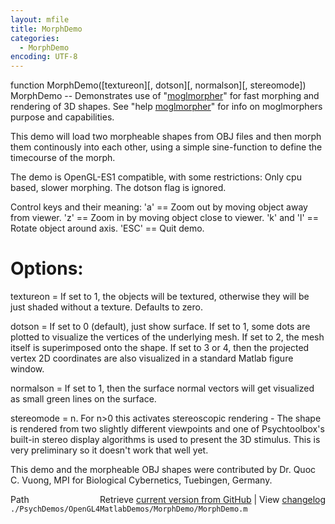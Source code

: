 ```yaml
---
layout: mfile
title: MorphDemo
categories:
  - MorphDemo
encoding: UTF-8
---
```


function MorphDemo([textureon][, dotson][, normalson][, stereomode])
MorphDemo -- Demonstrates use of "[moglmorpher](/docs/moglmorpher)" for fast morphing
and rendering of 3D shapes. See "help [moglmorpher](/docs/moglmorpher)" for info on
moglmorphers purpose and capabilities.

This demo will load two morpheable shapes from OBJ files and then
morph them continously into each other, using a simple sine-function
to define the timecourse of the morph.

The demo is OpenGL-ES1 compatible, with some restrictions: Only cpu based,
slower morphing. The dotson flag is ignored.

Control keys and their meaning:
'a' == Zoom out by moving object away from viewer.
'z' == Zoom in by moving object close to viewer.
'k' and 'l' == Rotate object around axis.
'ESC' == Quit demo.

# Options:

textureon = If set to 1, the objects will be textured, otherwise they will be
just shaded without a texture. Defaults to zero.

dotson = If set to 0 (default), just show surface. If set to 1, some dots are
plotted to visualize the vertices of the underlying mesh. If set to 2, the
mesh itself is superimposed onto the shape. If set to 3 or 4, then the projected
vertex 2D coordinates are also visualized in a standard Matlab figure window.

normalson = If set to 1, then the surface normal vectors will get visualized as
small green lines on the surface.

stereomode = n. For n>0 this activates stereoscopic rendering - The shape is
rendered from two slightly different viewpoints and one of Psychtoolbox's
built-in stereo display algorithms is used to present the 3D stimulus. This
is very preliminary so it doesn't work that well yet.


This demo and the morpheable OBJ shapes were contributed by
Dr. Quoc C. Vuong, MPI for Biological Cybernetics, Tuebingen, Germany.


<div class="code_header" style="text-align:right;">
  <span style="float:left;">Path&nbsp;&nbsp;</span> <span class="counter">Retrieve <a href=
  "https://raw.github.com/Psychtoolbox-3/Psychtoolbox-3/beta/./PsychDemos/OpenGL4MatlabDemos/MorphDemo/MorphDemo.m">current version from GitHub</a> | View <a href=
  "https://github.com/Psychtoolbox-3/Psychtoolbox-3/commits/beta/./PsychDemos/OpenGL4MatlabDemos/MorphDemo/MorphDemo.m">changelog</a></span>
</div>
<div class="code">
  <code>./PsychDemos/OpenGL4MatlabDemos/MorphDemo/MorphDemo.m</code>
</div>
